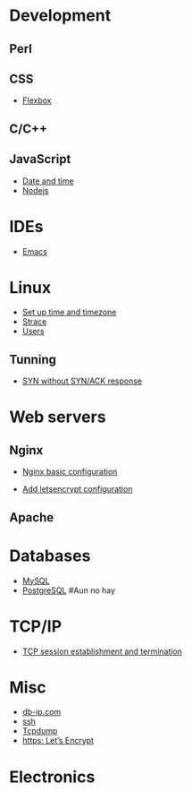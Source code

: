 <!-- TITLE: Snippets -->

# Development
## Perl

## CSS
* [Flexbox](/css/flexbox)

## C/C++

## JavaScript
* [Date and time](/javascript/datetime)
* [Nodejs](/javascript/nodejs)

# IDEs
* [Emacs](/emacs)

# Linux
* [Set up time and timezone](/linux/timezone)
* [Strace](/linux/strace)
* [Users](/linux/users)

## Tunning
* [SYN without SYN/ACK response](/tcpip/synwithoutsynack)



# Web servers
## Nginx

* [Nginx basic configuration](/nginx/checkconfig)

* [Add letsencrypt configuration](/nginx/letsencrypt)

## Apache


# Databases

* [MySQL](/mysql)
* [PostgreSQL](/postgresql) #Aun no hay


# TCP/IP

* [TCP session establishment and termination](/tcpip/sessioneandtermination)



# Misc
* [db-ip.com](/misc/dbip)
* [ssh](/misc/ssh)
* [Tcpdump](/misc/tcpdump)
* [https: Let’s Encrypt](/misc/letsencrypt)

# Electronics


